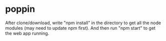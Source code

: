 # poppin

After clone/download, write "npm install" in the directory to get all the node modules (may need to update npm first). And then run "npm start" to get the web app running.
